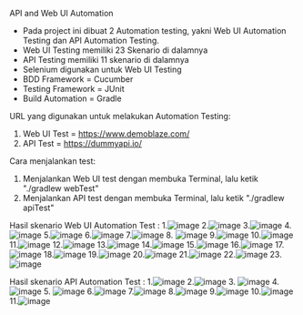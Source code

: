 API and Web UI Automation

- Pada project ini dibuat 2 Automation testing, yakni Web UI Automation Testing dan API Automation Testing.
- Web UI Testing memiliki 23 Skenario di dalamnya
- API Testing memiliki 11 skenario di dalamnya
- Selenium digunakan untuk Web UI Testing
- BDD Framework = Cucumber
- Testing Framework = JUnit
- Build Automation = Gradle

URL yang digunakan untuk melakukan Automation Testing:
1. Web UI Test = https://www.demoblaze.com/
2. API Test = https://dummyapi.io/
   
Cara menjalankan test:
1. Menjalankan  Web UI test dengan membuka Terminal, lalu ketik "./gradlew webTest"
2. Menjalankan  API test dengan membuka Terminal, lalu ketik "./gradlew apiTest"


Hasil skenario Web UI Automation Test :
1.![image](https://github.com/maufaalghifarri/Real_Final_Project/assets/149165218/dd3c6de7-ef39-418a-b240-a2de15151744)
2.![image](https://github.com/maufaalghifarri/Real_Final_Project/assets/149165218/45421baa-a046-477f-acf3-a01b3b4f54cb)
3.![image](https://github.com/maufaalghifarri/Real_Final_Project/assets/149165218/e2bcc151-fa3b-4b23-8954-d14d8dd17fe0)
4.![image](https://github.com/maufaalghifarri/Real_Final_Project/assets/149165218/ada9ef43-90fe-4e8d-b47c-0e91a422a484)
5.![image](https://github.com/maufaalghifarri/Real_Final_Project/assets/149165218/3c4fbe8e-46c1-474d-8136-bf35ab5ffed9)
6.![image](https://github.com/maufaalghifarri/Real_Final_Project/assets/149165218/638f91e5-bc67-4e1e-8e96-8ecf3c6079a1)
7.![image](https://github.com/maufaalghifarri/Real_Final_Project/assets/149165218/432f33e1-3c16-4c4b-8165-b76fbbd23022)
8. ![image](https://github.com/maufaalghifarri/Real_Final_Project/assets/149165218/a6b4222b-5633-4855-97d3-c92ba9d3f421)
9.![image](https://github.com/maufaalghifarri/Real_Final_Project/assets/149165218/9ed6b9ea-7d72-48ae-99e0-8938b5f11034)
10.![image](https://github.com/maufaalghifarri/Real_Final_Project/assets/149165218/6da7ef70-8d76-4968-bfdc-7b4fc8991e26)
11.![image](https://github.com/maufaalghifarri/Real_Final_Project/assets/149165218/8b7aaf8d-9673-44ba-9fd8-e25193dc0197)
12.![image](https://github.com/maufaalghifarri/Real_Final_Project/assets/149165218/02e11210-4870-44c1-8029-1e4ce50e3333)
13.![image](https://github.com/maufaalghifarri/Real_Final_Project/assets/149165218/f777072f-2797-401e-857e-2e65665976e4)
14.![image](https://github.com/maufaalghifarri/Real_Final_Project/assets/149165218/661b0a2a-2635-4b92-9633-3de1abba2fa5)
15.![image](https://github.com/maufaalghifarri/Real_Final_Project/assets/149165218/60af4426-2876-4d6b-8dbc-0f0b4c7f4dcd)
16.![image](https://github.com/maufaalghifarri/Real_Final_Project/assets/149165218/eb5b28a0-bbc4-41ea-a4b8-1232ebea4bd0)
17.![image](https://github.com/maufaalghifarri/Real_Final_Project/assets/149165218/9de15830-91e6-4179-be34-322fdbfa5fb2)
18.![image](https://github.com/maufaalghifarri/Real_Final_Project/assets/149165218/24e1c41e-e039-4372-9358-d2ad49966a6f)
19.![image](https://github.com/maufaalghifarri/Real_Final_Project/assets/149165218/0b27c6b6-d12b-4a91-9699-5d72c97ee981)
20.![image](https://github.com/maufaalghifarri/Real_Final_Project/assets/149165218/b99c2e63-39d0-4282-9744-52e3c567516e)
21.![image](https://github.com/maufaalghifarri/Real_Final_Project/assets/149165218/07f85e86-4f24-4573-8d46-3c4a5db5c263)
22.![image](https://github.com/maufaalghifarri/Real_Final_Project/assets/149165218/66086006-7a5b-4f73-9e09-feb79cdd04ae)
23.![image](https://github.com/maufaalghifarri/Real_Final_Project/assets/149165218/33832922-f7d3-4432-b148-e437dc869a33)


Hasil skenario API Automation Test :
1.![image](https://github.com/maufaalghifarri/Real_Final_Project/assets/149165218/519d05d3-36bc-46bb-9f7c-0474815dd55c)
2.![image](https://github.com/maufaalghifarri/Real_Final_Project/assets/149165218/f8a63c47-37f1-4d0e-a7a1-7f44a4cd141c)
3. ![image](https://github.com/maufaalghifarri/Real_Final_Project/assets/149165218/0e192d1b-00ea-4059-930a-533a6e829690)
4.![image](https://github.com/maufaalghifarri/Real_Final_Project/assets/149165218/4982deea-bded-4c44-a49c-fd09f5a62484)
5. ![image](https://github.com/maufaalghifarri/Real_Final_Project/assets/149165218/28692117-3b0f-4169-91c8-7c5ca62bb2e2)
6.![image](https://github.com/maufaalghifarri/Real_Final_Project/assets/149165218/752cb3be-9d17-4f5b-9e5b-181c8f4baa72)
7.![image](https://github.com/maufaalghifarri/Real_Final_Project/assets/149165218/e3cb081b-5469-4483-af65-7b4fa987acf7)
8.![image](https://github.com/maufaalghifarri/Real_Final_Project/assets/149165218/b8bc2322-ed05-43fe-9c46-4c37d7b43f39)
9.![image](https://github.com/maufaalghifarri/Real_Final_Project/assets/149165218/a5cb3a19-c06e-4043-8653-c67e0429e03b)
10.![image](https://github.com/maufaalghifarri/Real_Final_Project/assets/149165218/687f840a-6acd-4c1d-a54c-ca1fc987d4f6)
11.![image](https://github.com/maufaalghifarri/Real_Final_Project/assets/149165218/8691ccc5-1ab6-4d32-bee7-37d2f9261474)


